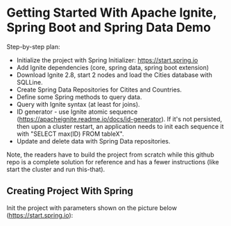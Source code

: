 # Getting Started With Apache Ignite, Spring Boot and Spring Data Demo

Step-by-step plan:
* Initialize the project with Spring Initializer: https://start.spring.io
* Add Ignite dependencies (core, spring data, spring boot extension)
* Download Ignite 2.8, start 2 nodes and load the Cities database with SQLLine.
* Create Spring Data Repositories for Citites and Countries.
* Define some Spring methods to query data.
* Query with Ignite syntax (at least for joins).
* ID generator - use Ignite atomic sequence (https://apacheignite.readme.io/docs/id-generator). If it's not persisted, then upon a cluster restart, an application needs to init each sequence it with "SELECT max(ID) FROM tableX".
* Update and delete data with Spring Data repositories.

Note, the readers have to build the project from scratch while this github repo is a complete solution for reference and has a fewer instructions (like start the cluster and run this-that).

## Creating Project With Spring

Init the project with parameters shown on the picture below (https://start.spring.io):


